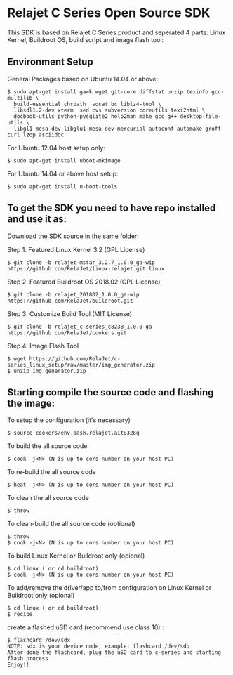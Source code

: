 # Relajet C Series Open Source SDK

This SDK is based on Relajet C Series product and seperated 4 parts: Linux Kernel, Buildroot OS, build script and image flash tool:

## Environment Setup

General Packages based on Ubuntu 14.04 or above:

    $ sudo apt-get install gawk wget git-core diffstat unzip texinfo gcc-multilib \
      build-essential chrpath  socat bc liblz4-tool \
      libsdl1.2-dev xterm  sed cvs subversion coreutils texi2html \
      docbook-utils python-pysqlite2 help2man make gcc g++ desktop-file-utils \
      libgl1-mesa-dev libglu1-mesa-dev mercurial autoconf automake groff curl lzop asciidoc

For Ubuntu 12.04 host setup only:

    $ sudo apt-get install uboot-mkimage

For Ubuntu 14.04 or above host setup:

    $ sudo apt-get install u-boot-tools

## To get the SDK you need to have repo installed and use it as:

Download the SDK source in the same folder:

Step 1. Featured Linux Kernel 3.2 (GPL License)

    $ git clone -b relajet-mstar_3.2.7_1.0.0_ga-wip https://github.com/RelaJet/linux-relajet.git linux

Step 2. Featured Buildroot OS 2018.02 (GPL License)

    $ git clone -b relajet_201802_1.0.0_ga-wip https://github.com/RelaJet/buildroot.git

Step 3. Customize Build Tool (MIT License)

    $ git clone -b relajet_c-series_c8238_1.0.0-ga https://github.com/RelaJet/cookers.git

Step 4. Image Flash Tool

    $ wget https://github.com/RelaJet/c-series_linux_setup/raw/master/img_generator.zip
    $ unzip img_generator.zip

## Starting compile the source code and flashing the image:

To setup the configuration (it's necessary)

    $ source cookers/env.bash.relajet.ait8328q

To build the all source code

    $ cook -j<N> (N is up to cors number on your host PC)

To re-build the all source code

    $ heat -j<N> (N is up to cors number on your host PC)

To clean the all source code

    $ throw

To clean-build the all source code (optional)

    $ throw
    $ cook -j<N> (N is up to cors number on your host PC)

To build Linux Kernel or Buildroot only (opional)

    $ cd linux ( or cd buildroot)
    $ cook -j<N> (N is up to cors number on your host PC)

To add/remove the driver/app to/from configuration on Linux Kernel or Buildroot only (opional)

    $ cd linux ( or cd buildroot)
    $ recipe

create a flashed uSD card (recommend use class 10) :

    $ flashcard /dev/sdx
    NOTE: sdx is your device node, example: flashcard /dev/sdb
    After done the flashcard, plug the uSD card to c-series and starting flash process
    Enjoy!!
